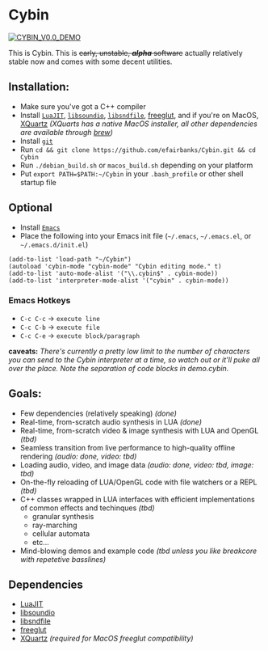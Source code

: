 # Cybin

[![CYBIN_V0.0_DEMO](https://github.com/efairbanks/Cybin/blob/master/cybin.png?raw=true)](https://www.youtube.com/watch?v=aEwmsLO0rBU)

This is Cybin. This is ~~early, unstable, _**alpha**_ software~~ actually relatively stable now and comes with some decent utilities.

## Installation:
* Make sure you've got a C++ compiler
* Install [`LuaJIT`](https://github.com/LuaJIT/LuaJIT), [`libsoundio`](https://github.com/andrewrk/libsoundio), [`libsndfile`](https://github.com/erikd/libsndfile), [freeglut](http://freeglut.sourceforge.net/), and if you're on MacOS, [XQuartz](https://www.xquartz.org/) _(XQuarts has a native MacOS installer, all other dependencies are available through [brew](https://brew.sh/))_
* Install [`git`](https://git-scm.com/)
* Run `cd && git clone https://github.com/efairbanks/Cybin.git && cd Cybin`
* Run `./debian_build.sh` or `macos_build.sh` depending on your platform
* Put `export PATH=$PATH:~/Cybin` in your `.bash_profile` or other shell startup file

## Optional
* Install [`Emacs`](https://www.gnu.org/software/emacs/)
* Place the following into your Emacs init file (`~/.emacs`, `~/.emacs.el`, or `~/.emacs.d/init.el`)
```
(add-to-list 'load-path "~/Cybin")
(autoload 'cybin-mode "cybin-mode" "Cybin editing mode." t)
(add-to-list 'auto-mode-alist '("\\.cybin$" . cybin-mode))
(add-to-list 'interpreter-mode-alist '("cybin" . cybin-mode))
```
### Emacs Hotkeys
* `C-c C-c` -> `execute line`
* `C-c C-b` -> `execute file`
* `C-c C-e` -> `execute block/paragraph`

**caveats:** _There's currently a pretty low limit to the number of characters you can send to the Cybin interpreter at a time, so watch out or it'll puke all over the place. Note the separation of code blocks in demo.cybin._

## Goals:

* Few dependencies (relatively speaking) _(done)_
* Real-time, from-scratch audio synthesis in LUA _(done)_
* Real-time, from-scratch video & image synthesis with LUA and OpenGL _(tbd)_
* Seamless transition from live performance to high-quality offline rendering _(audio: done, video: tbd)_
* Loading audio, video, and image data _(audio: done, video: tbd, image: tbd)_
* On-the-fly reloading of LUA/OpenGL code with file watchers or a REPL _(tbd)_
* C++ classes wrapped in LUA interfaces with efficient implementations of common effects and techinques _(tbd)_
  * granular synthesis
  * ray-marching
  * cellular automata
  * etc...
* Mind-blowing demos and example code _(tbd unless you like breakcore with repetetive basslines)_

## Dependencies
* [LuaJIT](https://github.com/LuaJIT/LuaJIT)
* [libsoundio](https://github.com/andrewrk/libsoundio)
* [libsndfile](https://github.com/erikd/libsndfile)
* [freeglut](http://freeglut.sourceforge.net/)
* [XQuartz](https://www.xquartz.org/) _(required for MacOS freeglut compatibility)_
